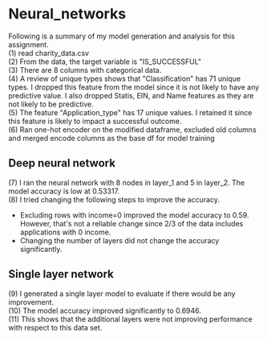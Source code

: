 # Neural_networks  
Following is a summary of my model generation and analysis for this assignment.  
(1) read charity_data.csv  
(2) From the data, the target variable is "IS_SUCCESSFUL"  
(3) There are 8 columns with categorical data.  
(4) A review of unique types shows that "Classification" has 71 unique types. I dropped this feature from the model since it is not likely to have any predictive value. I also dropped Statis, EIN, and Name features as they are not likely to be predictive.  
(5) The feature "Application_type" has 17 unique values. I retained it since this feature is likely to impact a successful outcome.  
(6) Ran one-hot encoder on the modified dataframe, excluded old columns and merged encode columns as the base df for model training  

## Deep neural network  
(7) I ran the neural network with 8 nodes in layer_1 and 5 in layer_2. The model accuracy is low at 0.53317.  
(8) I tried changing the following steps to improve the accuracy.  
- Excluding rows with income=0 improved the model accuracy to 0.59. However, that's not a reliable change since 2/3 of the data includes applications with 0 income.  
- Changing the number of layers did not change the accuracy significantly.  

## Single layer network  
(9) I generated a single layer model to evaluate if there would be any improvement.  
(10) The model accuracy improved significantly to 0.6946.  
(11) This shows that the additional layers were not improving performance with respect to this data set.
